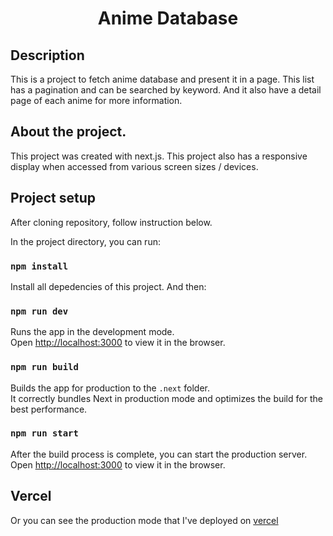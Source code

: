 <h1 align="center">Anime Database</h1>

## Description

This is a project to fetch anime database and present it in a page. This list has a pagination and can be searched by keyword. And it also have a detail page of each anime for more information.

## About the project.

This project was created with next.js. This project also has a responsive display when accessed from various screen sizes / devices.

## Project setup

After cloning repository, follow instruction below.

In the project directory, you can run:

### `npm install`

Install all depedencies of this project. And then:

### `npm run dev`

Runs the app in the development mode.<br />
Open [http://localhost:3000](http://localhost:3000) to view it in the browser.

### `npm run build`

Builds the app for production to the `.next` folder.<br />
It correctly bundles Next in production mode and optimizes the build for the best performance.

### `npm run start`

After the build process is complete, you can start the production server.<br />
Open [http://localhost:3000](http://localhost:3000) to view it in the browser.

## Vercel

Or you can see the production mode that I've deployed on [vercel](https://amartha-mu.vercel.app/)
